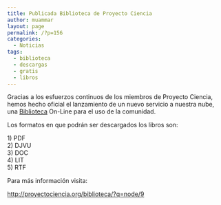 ```yaml
---
title: Publicada Biblioteca de Proyecto Ciencia
author: muammar
layout: page
permalink: /?p=156
categories:
  - Noticias
tags:
  - biblioteca
  - descargas
  - gratis
  - libros
---
```

Gracias a los esfuerzos continuos de los miembros de Proyecto Ciencia, hemos hecho oficial el lanzamiento de un nuevo servicio a nuestra nube, una [Biblioteca][1] On-Line para el uso de la comunidad.

<span style="background-color: #ffffff;">Los formatos en que podrán ser descargados los libros son: </span>

<span style="background-color: #ffffff;"> 1) PDF<br /> 2) DJVU<br /> 3) DOC<br /> 4) LIT<br /> 5) RTF</span>

<span style="background-color: #ffffff;"> Para más información visita:</span>

<span style="background-color: #ffffff;"><a href="http://proyectociencia.org/biblioteca/?q=node/9">http://proyectociencia.org/biblioteca/?q=node/9</a></span>

 [1]: http://www.proyectociencia.org/biblioteca
